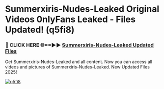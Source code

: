 # Summerxiris-Nudes-Leaked Original Videos 0nlyFans Leaked - Files Updated! (q5fi8)

<h3>🔴 CLICK HERE 🌐==►► <a href="https://tinyurl.com/52m3yx9h" rel="nofollow">Summerxiris-Nudes-Leaked Updated Files</a></h3>

Get Summerxiris-Nudes-Leaked and all content. Now you can access all videos and pictures of Summerxiris-Nudes-Leaked. New Updated Files 2025!

[![q5fi8](https://i.imgur.com/TnHtlc8.gif)](https://tinyurl.com/52m3yx9h)
